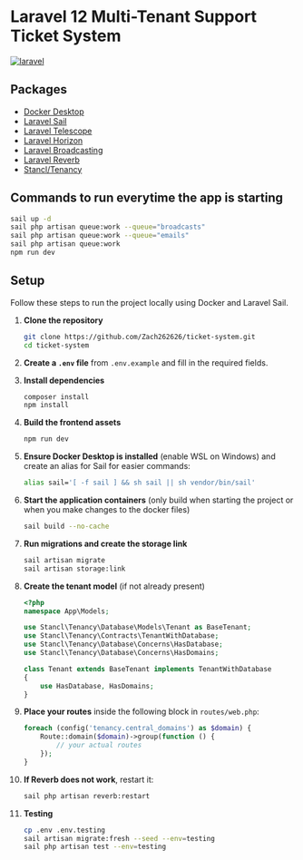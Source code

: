 
# Laravel 12 Multi-Tenant Support Ticket System

[![laravel](https://img.shields.io/badge/Github_repository-000?style=for-the-badge&logoColor=white)](https://github.com/Zach262626/broadcast-project)






## Packages

 - [Docker Desktop](https://www.docker.com/products/docker-desktop/)
 - [Laravel Sail](https://laravel.com/docs/12.x/sail)
 - [Laravel Telescope](https://laravel.com/docs/12.x/telescope)
 - [Laravel Horizon](https://laravel.com/docs/12.x/horizon)
 - [Laravel Broadcasting](https://laravel.com/docs/12.x/broadcasting)
 - [Laravel Reverb](https://laravel.com/docs/12.x/reverb)
 - [Stancl/Tenancy](https://tenancyforlaravel.com/)

## Commands to run everytime the app is starting

   ```bash
   sail up -d
   sail php artisan queue:work --queue="broadcasts"
   sail php artisan queue:work --queue="emails"
   sail php artisan queue:work
   npm run dev
   ```

## Setup

Follow these steps to run the project locally using Docker and Laravel Sail.

1. **Clone the repository**

   ```bash
   git clone https://github.com/Zach262626/ticket-system.git
   cd ticket-system
   ```

2. **Create a `.env` file** from `.env.example` and fill in the required fields.

3. **Install dependencies**

   ```bash
   composer install
   npm install
   ```

4. **Build the frontend assets**

   ```bash
   npm run dev
   ```

5. **Ensure Docker Desktop is installed** (enable WSL on Windows) and create an alias for Sail for easier commands:

   ```bash
   alias sail='[ -f sail ] && sh sail || sh vendor/bin/sail'
   ```

6. **Start the application containers** (only build when starting the project or when you make changes to the docker files)

   ```bash
   sail build --no-cache
   
   ```

7. **Run migrations and create the storage link**

   ```bash
   sail artisan migrate
   sail artisan storage:link
   ```

8. **Create the tenant model** (if not already present)

   ```php
   <?php
   namespace App\Models;

   use Stancl\Tenancy\Database\Models\Tenant as BaseTenant;
   use Stancl\Tenancy\Contracts\TenantWithDatabase;
   use Stancl\Tenancy\Database\Concerns\HasDatabase;
   use Stancl\Tenancy\Database\Concerns\HasDomains;

   class Tenant extends BaseTenant implements TenantWithDatabase
   {
       use HasDatabase, HasDomains;
   }
   ```

9. **Place your routes** inside the following block in `routes/web.php`:

   ```php
   foreach (config('tenancy.central_domains') as $domain) {
       Route::domain($domain)->group(function () {
           // your actual routes
       });
   }
   ```

10. **If Reverb does not work**, restart it:

    ```bash
    sail php artisan reverb:restart
    ```

11. **Testing**

    ```bash
    cp .env .env.testing
    sail artisan migrate:fresh --seed --env=testing
    sail php artisan test --env=testing
    ```
